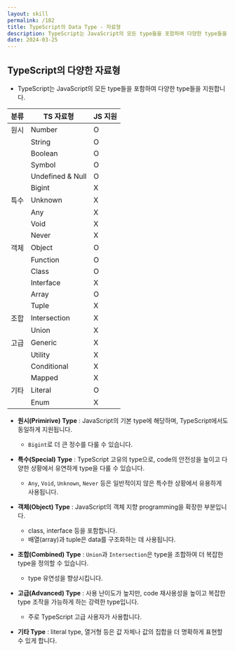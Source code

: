 ```yaml
---
layout: skill
permalink: /182
title: TypeScript의 Data Type - 자료형
description: TypeScript는 JavaScript의 모든 type들을 포함하여 다양한 type들을 지원하며, 원시, 특수, 객체, 조합, 고급 등의 다양한 type이 있습니다.
date: 2024-03-25
---
```



## TypeScript의 다양한 자료형

- TypeScript는 JavaScript의 모든 type들을 포함하여 다양한 type들을 지원합니다.

| 분류 | TS 자료형 | JS 지원 |
| --- | --- | --- |
| 원시 | Number | O |
|  | String | O |
|  | Boolean | O |
|  | Symbol | O |
|  | Undefined & Null | O |
|  | Bigint | X |
| 특수 | Unknown | X |
|  | Any | X |
|  | Void | X |
|  | Never | X |
| 객체 | Object | O |
|  | Function | O |
|  | Class | O |
|  | Interface | X |
|  | Array | O |
|  | Tuple | X |
| 조합 | Intersection | X |
|  | Union | X |
| 고급 | Generic | X |
|  | Utility | X |
|  | Conditional | X |
|  | Mapped | X |
| 기타 | Literal | O |
|  | Enum | X |


- **원시(Primirive) Type** : JavaScript의 기본 type에 해당하며, TypeScript에서도 동일하게 지원됩니다.
    - `Bigint`로 더 큰 정수를 다룰 수 있습니다.
  
- **특수(Special) Type** : TypeScript 고유의 type으로, code의 안전성을 높이고 다양한 상황에서 유연하게 type을 다룰 수 있습니다.
    - `Any`, `Void`, `Unknown`, `Never` 등은 일반적이지 않은 특수한 상황에서 유용하게 사용됩니다.
  
- **객체(Object) Type** : JavaScript의 객체 지향 programming을 확장한 부분입니다.
    - class, interface 등을 포함합니다.
    - 배열(array)과 tuple은 data를 구조화하는 데 사용됩니다.

- **조합(Combined) Type** : `Union`과 `Intersection`은 type을 조합하여 더 복잡한 type을 정의할 수 있습니다.
    - type 유연성을 향상시킵니다.

- **고급(Advanced) Type** : 사용 난이도가 높지만, code 재사용성을 높이고 복잡한 type 조작을 가능하게 하는 강력한 type입니다.
    - 주로 TypeScript 고급 사용자가 사용합니다.

- **기타 Type** : literal type, 열거형 등은 값 자체나 값의 집합을 더 명확하게 표현할 수 있게 합니다.
